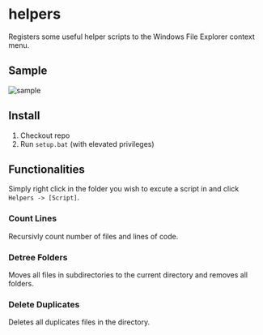 # helpers
Registers some useful helper scripts to the Windows File Explorer context menu.

## Sample
![sample](https://i.ibb.co/sCL9mm5/Untitled.png)

## Install
1. Checkout repo
2. Run `setup.bat` (with elevated privileges)

## Functionalities
Simply right click in the folder you wish to excute a script in and click `Helpers -> [Script]`.

### Count Lines
Recursivly count number of files and lines of code. 

### Detree Folders
Moves all files in subdirectories to the current directory and removes all folders. 

### Delete Duplicates
Deletes all duplicates files in the directory.
